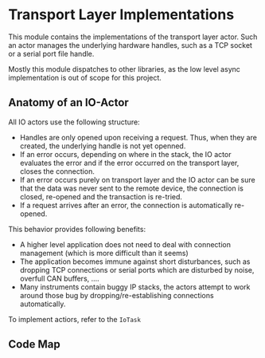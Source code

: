 # Transport Layer Implementations

This module contains the implementations of the transport layer actor.
Such an actor manages the underlying hardware handles, such as a TCP socket or a serial port file handle.

Mostly this module dispatches to other libraries, as the low level async implementation is out of scope for this project.

## Anatomy of an IO-Actor

All IO actors use the following structure:

* Handles are only opened upon receiving a request. Thus, when they are created, the underlying handle is not yet openned.
* If an error occurs, depending on where in the stack, the IO actor evaluates the error and if the error occurred on the
transport layer, closes the connection.
* If an error occurs purely on transport layer and the IO actor can be sure that the data was never sent to the remote device,
the connection is closed, re-opened and the transaction is re-tried.
* If a request arrives after an error, the connection is automatically re-opened.

This behavior provides following benefits:

* A higher level application does not need to deal with connection management (which is more difficult than it seems)
* The application becomes immune against short disturbances, such as dropping TCP connections or serial ports which are disturbed by noise, overfull CAN buffers, ....
* Many instruments contain buggy IP stacks, the actors attempt to work around those bug by dropping/re-establishing connections
automatically.

To implement actiors, refer to the `IoTask`

## Code Map
